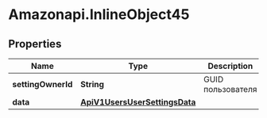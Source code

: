 # Amazonapi.InlineObject45

## Properties

Name | Type | Description | Notes
------------ | ------------- | ------------- | -------------
**settingOwnerId** | **String** | GUID пользователя | 
**data** | [**ApiV1UsersUserSettingsData**](ApiV1UsersUserSettingsData.md) |  | 


